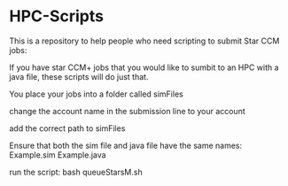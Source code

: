 # HPC-Scripts
This is a repository to help people who need scripting to submit Star CCM jobs:

If you have star CCM+ jobs that you would like to sumbit to an HPC with a java file, these scripts will do just that.

You place your jobs into a folder called simFiles

change the account name in the submission line to your account

add the correct path to simFiles

Ensure that both the sim file and java file have the same names:
Example.sim
Example.java

run the script:
bash queueStarsM.sh
